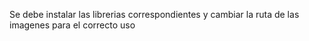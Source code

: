 Se debe instalar las librerias correspondientes y cambiar la ruta de las imagenes para el correcto uso
